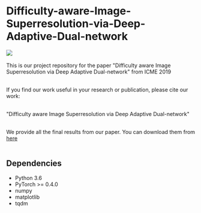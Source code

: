 # Difficulty-aware-Image-Superresolution-via-Deep-Adaptive-Dual-network
![](https://github.com/xzwlx/Difficulty-aware-Image-Superresolution-via-Deep-Adaptive-Dual-network/raw/master/ImageCache/compare.png)
<br> <br>
This is our project repository for the paper "Difficulty aware Image Superresolution via Deep Adaptive Dual-network" from ICME 2019
<br> <br>

If you find our work useful in your research or publication, please cite our work:
<br> <br>

"Difficulty aware Image Superresolution via Deep Adaptive Dual-network"
<br> <br>

We provide all the final results from our paper. You can download them from [here]()
<br> <br>

## Dependencies
* Python 3.6
* PyTorch >= 0.4.0
* numpy
* matplotlib
* tqdm
